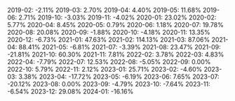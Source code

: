 2019-02: -2.11%
2019-03: 2.70%
2019-04: 4.40%
2019-05: 11.68%
2019-06: 2.71%
2019-10: -3.03%
2019-11: -4.02%
2020-01: 23.02%
2020-02: 5.77%
2020-04: 8.45%
2020-05: 0.79%
2020-06: 1.18%
2020-07: 19.78%
2020-08: 20.08%
2020-09: -1.88%
2020-10: -4.18%
2020-11: 13.35%
2020-12: -6.73%
2021-01: 47.63%
2021-02: 114.13%
2021-03: 87.06%
2021-04: 88.41%
2021-05: -6.81%
2021-07: -3.39%
2021-08: 23.47%
2021-09: -21.81%
2021-10: 60.30%
2021-11: 7.81%
2022-02: 3.78%
2022-03: 4.83%
2022-04: -7.79%
2022-07: 12.53%
2022-08: -5.05%
2022-09: 0.00%
2022-10: 5.79%
2022-11: 2.12%
2023-01: 25.71%
2023-02: -4.60%
2023-03: 3.38%
2023-04: -17.72%
2023-05: -6.19%
2023-06: 7.65%
2023-07: -20.12%
2023-08: 0.00%
2023-09: -4.79%
2023-10: -7.64%
2023-11: -6.54%
2023-12: 29.08%
2024-01: -16.16%